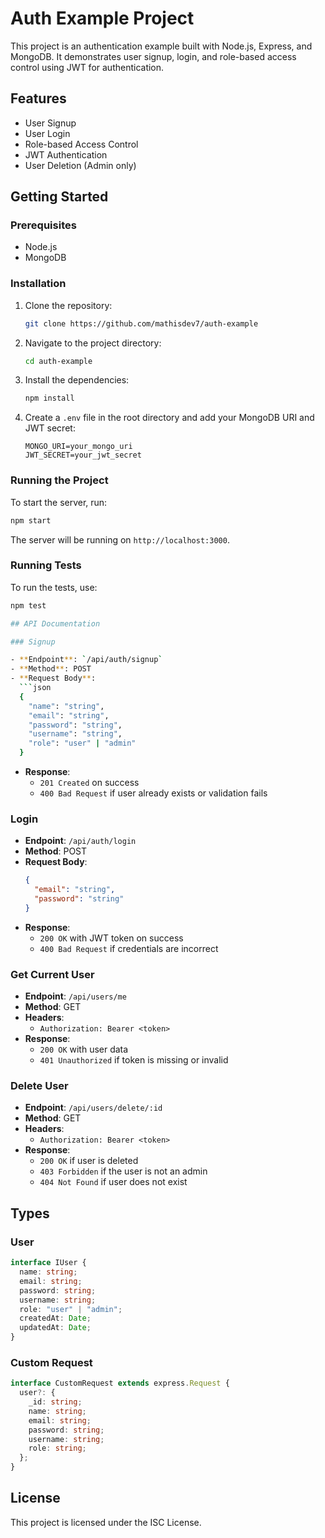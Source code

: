 # Auth Example Project

This project is an authentication example built with Node.js, Express, and MongoDB. It demonstrates user signup, login, and role-based access control using JWT for authentication.

## Features

- User Signup
- User Login
- Role-based Access Control
- JWT Authentication
- User Deletion (Admin only)

## Getting Started

### Prerequisites

- Node.js
- MongoDB

### Installation

1. Clone the repository:

   ```bash
   git clone https://github.com/mathisdev7/auth-example
   ```

2. Navigate to the project directory:
   ```bash
   cd auth-example
   ```
3. Install the dependencies:
   ```bash
   npm install
   ```
4. Create a `.env` file in the root directory and add your MongoDB URI and JWT secret:
   ```plaintext
   MONGO_URI=your_mongo_uri
   JWT_SECRET=your_jwt_secret
   ```

### Running the Project

To start the server, run:

```bash
npm start
```

The server will be running on `http://localhost:3000`.

### Running Tests

To run the tests, use:

````bash
npm test

## API Documentation

### Signup

- **Endpoint**: `/api/auth/signup`
- **Method**: POST
- **Request Body**:
  ```json
  {
    "name": "string",
    "email": "string",
    "password": "string",
    "username": "string",
    "role": "user" | "admin"
  }
````

- **Response**:
  - `201 Created` on success
  - `400 Bad Request` if user already exists or validation fails

### Login

- **Endpoint**: `/api/auth/login`
- **Method**: POST
- **Request Body**:
  ```json
  {
    "email": "string",
    "password": "string"
  }
  ```
- **Response**:
  - `200 OK` with JWT token on success
  - `400 Bad Request` if credentials are incorrect

### Get Current User

- **Endpoint**: `/api/users/me`
- **Method**: GET
- **Headers**:
  - `Authorization: Bearer <token>`
- **Response**:
  - `200 OK` with user data
  - `401 Unauthorized` if token is missing or invalid

### Delete User

- **Endpoint**: `/api/users/delete/:id`
- **Method**: GET
- **Headers**:
  - `Authorization: Bearer <token>`
- **Response**:
  - `200 OK` if user is deleted
  - `403 Forbidden` if the user is not an admin
  - `404 Not Found` if user does not exist

## Types

### User

```typescript
interface IUser {
  name: string;
  email: string;
  password: string;
  username: string;
  role: "user" | "admin";
  createdAt: Date;
  updatedAt: Date;
}
```

### Custom Request

```typescript
interface CustomRequest extends express.Request {
  user?: {
    _id: string;
    name: string;
    email: string;
    password: string;
    username: string;
    role: string;
  };
}
```

## License

This project is licensed under the ISC License.
